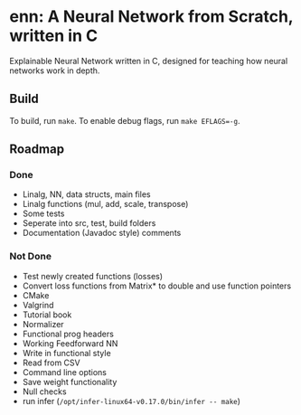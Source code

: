 # enn: A Neural Network from Scratch, written in C
Explainable Neural Network written in C, designed for teaching how neural networks work in depth.

## Build

To build, run `make`. To enable debug flags, run `make EFLAGS=-g`.

## Roadmap

### Done
- Linalg, NN, data structs, main files
- Linalg functions (mul, add, scale, transpose)
- Some tests
- Seperate into src, test, build folders
- Documentation (Javadoc style) comments

### Not Done
- Test newly created functions (losses)
- Convert loss functions from Matrix* to double and use function pointers
- CMake
- Valgrind
- Tutorial book
- Normalizer
- Functional prog headers
- Working Feedforward NN
- Write in functional style
- Read from CSV
- Command line options
- Save weight functionality
- Null checks
- run infer (`/opt/infer-linux64-v0.17.0/bin/infer -- make`)
